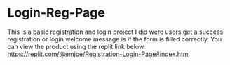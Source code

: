 # Login-Reg-Page
This is a basic registration and login project I did were users get a success registration or login welcome message is if the form is filled correctly.
You can view the product using the replit link below.
https://replit.com/@emjoe/Registration-Login-Page#index.html 
